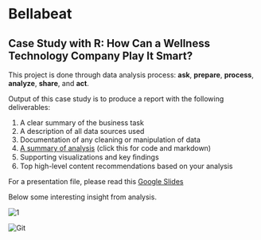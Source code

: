 # Bellabeat

## Case Study with R: How Can a Wellness Technology Company Play It Smart?<br/>

This project is done through data analysis process: **ask**, **prepare**, **process**, **analyze**, **share**, and **act**.

Output of this case study is to produce a report with the following deliverables: 
1. A clear summary of the business task 
2. A description of all data sources used
3. Documentation of any cleaning or manipulation of data
4. [A summary of analysis](https://github.com/jundiya/Portfolio/blob/main/Bellabeat/bellabeat-jupyter.ipynb) (click this for code and markdown)
5. Supporting visualizations and key ﬁndings
6. Top high-level content recommendations based on your analysis 

For a presentation file, please read this [Google Slides](https://docs.google.com/presentation/d/1qlPk5SKCs_XeeN4hfxeb9LLocFPRPMik/edit?usp=sharing&ouid=111111385366582994599&rtpof=true&sd=true)

Below some interesting insight from analysis.

![1](https://user-images.githubusercontent.com/21137726/148679007-be27d820-1d97-421e-afbe-489000558873.png)

![Git](https://user-images.githubusercontent.com/21137726/148678297-f1ae588e-d691-4c13-a910-808a5f8e40d1.png)
